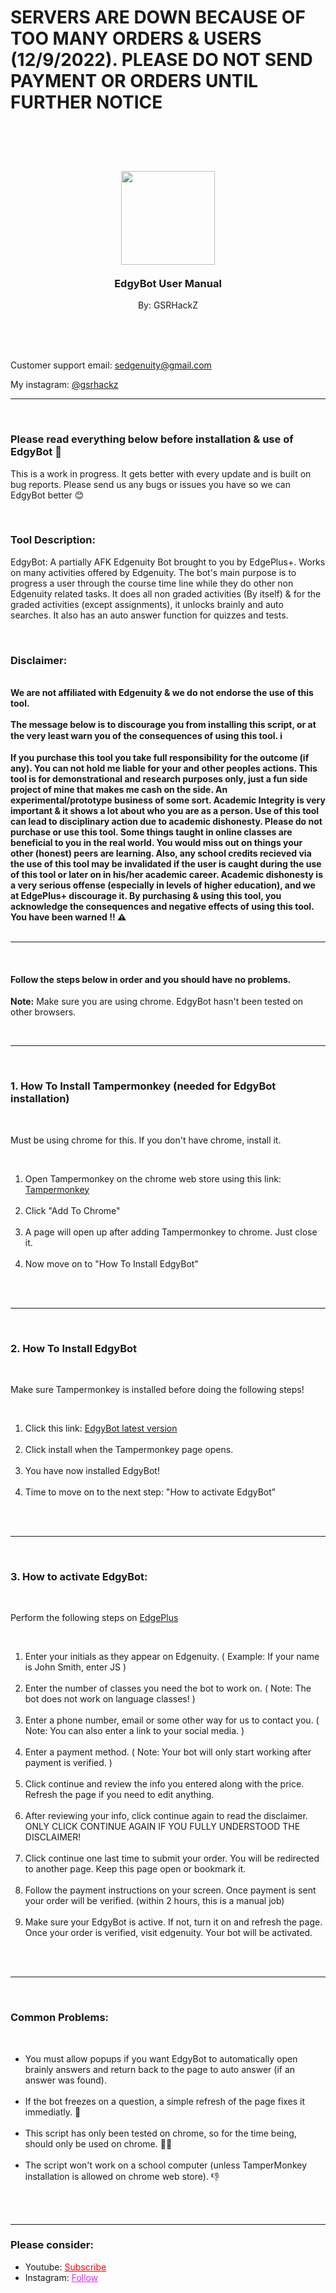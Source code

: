 <h1>SERVERS ARE DOWN BECAUSE OF TOO MANY ORDERS & USERS (12/9/2022). PLEASE DO NOT SEND PAYMENT OR ORDERS UNTIL FURTHER NOTICE</h1>

<br/>
<br/>
<br>
<h3 align="center">
  <img style="width:150px;margin:0 auto;" src="https://github.com/GSRHackZ/EdgyBot_edgenuity-nuke/blob/main/edgePlus2.png?raw=true"><br><br>
  EdgyBot User Manual
</h3>
<p align="center">By: GSRHackZ</p>
<br><br><br>
<p align="left">Customer support email: <a href="mailto:sedgenuity@gmail.com">sedgenuity@gmail.com</a></p>
<p align="left">My instagram: <a href="https://www.instagram.com/gsrhackz/" target="_blank">@gsrhackz</a></p>
<hr/>
<br>
<h3>Please read everything below before installation & use of EdgyBot 🔻</h3>
<p>This is a work in progress. It gets better with every update and is built on bug reports. Please send us any bugs or issues you have so we can EdgyBot better 😊</p>
<br>
<h3>Tool Description:</h3>
<p>EdgyBot: A partially AFK Edgenuity Bot brought to you by EdgePlus+. Works on many activities offered by Edgenuity. The bot's main purpose is to progress a user through the course time line while they do other non Edgenuity related tasks. It does all non graded activities (By itself) & for the graded activities (except assignments), it unlocks brainly and auto searches. It also has an auto answer function for quizzes and tests.</p>
<br/>
<h3>Disclaimer:</h3><br>
<b>We are not affiliated with Edgenuity & we do not endorse the use of this tool.</b><br/><br/>
<b>The message below is to discourage you from installing this script, or at the very least warn you of the consequences of using this tool. ℹ</b><br><br>
<b>If you purchase this tool you take full responsibility for the outcome (if any). You can not hold me liable for your and other peoples actions. This tool is for demonstrational and research purposes only, just a fun side project of mine that makes me cash on the side. An experimental/prototype business of some sort. Academic Integrity is very important & it shows a lot about who you are as a person. Use of this tool can lead to disciplinary action due to academic dishonesty. Please do not purchase or use this tool. Some things taught in online classes are beneficial to you in the real world. You would miss out on things your other (honest) peers are learning. Also, any school credits recieved via the use of this tool may be <b>invalidated</b> if the user is caught during the use of this tool or later on in his/her academic career. Academic dishonesty is a very serious offense (especially in levels of higher education), and we at EdgePlus+ discourage it. By purchasing & using this tool, <b>you acknowledge</b> the consequences and <b>negative</b> effects of using this tool. You have been warned ‼ ⚠</b>
<br><br>
<hr/>
<br>
<h4>Follow the steps below in order and you should have no problems.</h4>
<p><b>Note:</b> Make sure you are using chrome. EdgyBot hasn't been tested on other browsers.</p>
<br>
<hr/>
<br>
<h3>1. How To Install Tampermonkey (needed for EdgyBot installation)</h3><br>
<p>Must be using chrome for this. If you don't have chrome, install it.</p><br>
<ol>
  <li>Open Tampermonkey on the chrome web store using this link: <a href="https://chrome.google.com/webstore/detail/tampermonkey/dhdgffkkebhmkfjojejmpbldmpobfkfo?hl=en" target="_blank">Tampermonkey</a></li><br>
  <li>Click "Add To Chrome"</li><br>
  <li>A page will open up after adding Tampermonkey to chrome. Just close it.</li><br>
  <li>Now move on to "How To Install EdgyBot"</li><br>
</ol>
<br>
<hr/>
<br>
<h3>2. How To Install EdgyBot</h3><br>
<p>Make sure Tampermonkey is installed before doing the following steps!</p><br>
<ol>
  <li>Click this link: <a href="https://github.com/GSRHackZ/EdgyBot/raw/main/edgyBot.user.js">EdgyBot latest version</a></li><br>
  <li>Click install when the Tampermonkey page opens.</li><br>
  <li>You have now installed EdgyBot!</li><br>
  <li>Time to move on to the next step: "How to activate EdgyBot"</li><br>
</ol>
<br>
<hr/>
<br>
<h3>3. How to activate EdgyBot:</h3><br>
<p>Perform the following steps on <a target="_blank" href="https://edgybot-gsrhackz.web.app/">EdgePlus</a></p><br>
<ol>
  <li>Enter your initials as they appear on Edgenuity. ( Example: If your name is John Smith, enter JS )</li><br>
  <li>Enter the number of classes you need the bot to work on. ( Note: The bot does not work on language classes! )</li><br>
  <li>Enter a phone number, email or some other way for us to contact you. ( Note: You can also enter a link to your social media. )</li><br>
  <li>Enter a payment method. ( Note: Your bot will only start working after payment is verified. )</li><br>
  <li>Click continue and review the info you entered along with the price. Refresh the page if you need to edit anything.</li><br>
  <li>After reviewing your info, click continue again to read the disclaimer. ONLY CLICK CONTINUE AGAIN IF YOU FULLY UNDERSTOOD THE DISCLAIMER!</li><br>
  <li>Click continue one last time to submit your order. You will be redirected to another page. Keep this page open or bookmark it.</li><br>
  <li>Follow the payment instructions on your screen. Once payment is sent your order will be verified. (within 2 hours, this is a manual job)</li><br>
  <li>Make sure your EdgyBot is active. If not, turn it on and refresh the page. Once your order is verified, visit edgenuity. Your bot will be activated.</li><br>
</ol>
<br>
<hr/>
<br>
<h3>Common Problems: </h3><br>
<ul>
<li>You must allow popups if you want EdgyBot to automatically open brainly answers and return back to the page to auto answer (if an answer was found). </li><br>
<li>If the bot freezes on a question, a simple refresh of the page fixes it immediatly. 🔄</li><br>
<li>This script has only been tested on chrome, so for the time being, should only be used on chrome. 🤷‍♂️</li><br>
<li>The script won't work on a school computer  (unless TamperMonkey installation is allowed on chrome web store). 👎</li><br>
</ul>
<br>
<hr/>

<h3>Please consider:</h3>
<ul>
<li>Youtube:  <a style="color:red;" target="_Blank" href="https://www.youtube.com/channel/UColPwWTSv6884dHe5ipYL9g">Subscribe</a></li>
<li>Instagram:  <a style="color:#dc2ef0;" target="_Blank" href="https://www.instagram.com/gsrhackz/">Follow</a></li>
</ul>
